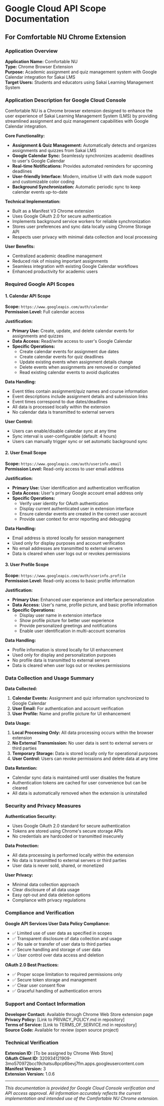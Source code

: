 # Google Cloud API Scope Documentation
## For Comfortable NU Chrome Extension

### Application Overview
**Application Name:** Comfortable NU  
**Type:** Chrome Browser Extension  
**Purpose:** Academic assignment and quiz management system with Google Calendar integration for Sakai LMS  
**Target Users:** Students and educators using Sakai Learning Management System  

### Application Description for Google Cloud Console

Comfortable NU is a Chrome browser extension designed to enhance the user experience of Sakai Learning Management System (LMS) by providing streamlined assignment and quiz management capabilities with Google Calendar integration.

**Core Functionality:**
- **Assignment & Quiz Management:** Automatically detects and organizes assignments and quizzes from Sakai LMS
- **Google Calendar Sync:** Seamlessly synchronizes academic deadlines to user's Google Calendar
- **Real-time Notifications:** Provides automated reminders for upcoming deadlines
- **User-friendly Interface:** Modern, intuitive UI with dark mode support and customizable color coding
- **Background Synchronization:** Automatic periodic sync to keep calendar events up-to-date

**Technical Implementation:**
- Built as a Manifest V3 Chrome extension
- Uses Google OAuth 2.0 for secure authentication
- Implements background service workers for reliable synchronization
- Stores user preferences and sync data locally using Chrome Storage API
- Respects user privacy with minimal data collection and local processing

**User Benefits:**
- Centralized academic deadline management
- Reduced risk of missing important assignments
- Seamless integration with existing Google Calendar workflows
- Enhanced productivity for academic users

### Required Google API Scopes

#### 1. Calendar API Scope
**Scope:** `https://www.googleapis.com/auth/calendar`  
**Permission Level:** Full calendar access  

**Justification:**
- **Primary Use:** Create, update, and delete calendar events for assignments and quizzes
- **Data Access:** Read/write access to user's Google Calendar
- **Specific Operations:**
  - Create calendar events for assignment due dates
  - Create calendar events for quiz deadlines
  - Update existing events when assignment details change
  - Delete events when assignments are removed or completed
  - Read existing calendar events to avoid duplicates

**Data Handling:**
- Event titles contain assignment/quiz names and course information
- Event descriptions include assignment details and submission links
- Event times correspond to due dates/deadlines
- All data is processed locally within the extension
- No calendar data is transmitted to external servers

**User Control:**
- Users can enable/disable calendar sync at any time
- Sync interval is user-configurable (default: 4 hours)
- Users can manually trigger sync or set automatic background sync

#### 2. User Email Scope
**Scope:** `https://www.googleapis.com/auth/userinfo.email`  
**Permission Level:** Read-only access to user email address  

**Justification:**
- **Primary Use:** User identification and authentication verification
- **Data Access:** User's primary Google account email address only
- **Specific Operations:**
  - Verify user identity for OAuth authentication
  - Display current authenticated user in extension interface
  - Ensure calendar events are created in the correct user account
  - Provide user context for error reporting and debugging

**Data Handling:**
- Email address is stored locally for session management
- Used only for display purposes and account verification
- No email addresses are transmitted to external servers
- Data is cleared when user logs out or revokes permissions

#### 3. User Profile Scope
**Scope:** `https://www.googleapis.com/auth/userinfo.profile`  
**Permission Level:** Read-only access to basic profile information  

**Justification:**
- **Primary Use:** Enhanced user experience and interface personalization
- **Data Access:** User's name, profile picture, and basic profile information
- **Specific Operations:**
  - Display user name in extension interface
  - Show profile picture for better user experience
  - Provide personalized greetings and notifications
  - Enable user identification in multi-account scenarios

**Data Handling:**
- Profile information is stored locally for UI enhancement
- Used only for display and personalization purposes
- No profile data is transmitted to external servers
- Data is cleared when user logs out or revokes permissions

### Data Collection and Usage Summary

**Data Collected:**
1. **Calendar Events:** Assignment and quiz information synchronized to Google Calendar
2. **User Email:** For authentication and account verification
3. **User Profile:** Name and profile picture for UI enhancement

**Data Usage:**
1. **Local Processing Only:** All data processing occurs within the browser extension
2. **No External Transmission:** No user data is sent to external servers or third parties
3. **Temporary Storage:** Data is stored locally only for operational purposes
4. **User Control:** Users can revoke permissions and delete data at any time

**Data Retention:**
- Calendar sync data is maintained until user disables the feature
- Authentication tokens are cached for user convenience but can be cleared
- All data is automatically removed when the extension is uninstalled

### Security and Privacy Measures

**Authentication Security:**
- Uses Google OAuth 2.0 standard for secure authentication
- Tokens are stored using Chrome's secure storage APIs
- No credentials are hardcoded or transmitted insecurely

**Data Protection:**
- All data processing is performed locally within the extension
- No data is transmitted to external servers or third parties
- User data is never sold, shared, or monetized

**User Privacy:**
- Minimal data collection approach
- Clear disclosure of all data usage
- Easy opt-out and data deletion options
- Compliance with privacy regulations

### Compliance and Verification

**Google API Services User Data Policy Compliance:**
- ✅ Limited use of user data as specified in scopes
- ✅ Transparent disclosure of data collection and usage
- ✅ No sale or transfer of user data to third parties
- ✅ Secure handling and storage of user data
- ✅ User control over data access and deletion

**OAuth 2.0 Best Practices:**
- ✅ Proper scope limitation to required permissions only
- ✅ Secure token storage and management
- ✅ Clear user consent flow
- ✅ Graceful handling of authentication errors

### Support and Contact Information

**Developer Contact:** Available through Chrome Web Store extension page  
**Privacy Policy:** [Link to PRIVACY_POLICY.md in repository]  
**Terms of Service:** [Link to TERMS_OF_SERVICE.md in repository]  
**Source Code:** Available for review (open source project)

### Technical Verification

**Extension ID:** [To be assigned by Chrome Web Store]  
**OAuth Client ID:** 320934121909-3mo570972bcc19chatsu8pcp6bevj7fm.apps.googleusercontent.com  
**Manifest Version:** 3  
**Extension Version:** 1.0.6

---

*This documentation is provided for Google Cloud Console verification and API access approval. All information accurately reflects the current implementation and intended use of the Comfortable NU Chrome extension.*
